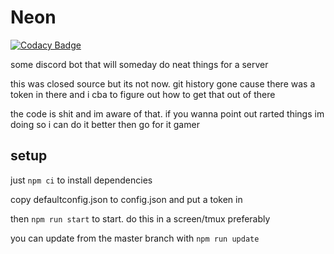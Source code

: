 # Neon

[![Codacy Badge](https://api.codacy.com/project/badge/Grade/332b9a2756944f078202bfe0e6845283)](https://app.codacy.com/gh/moobcraft/neon?utm_source=github.com&utm_medium=referral&utm_content=moobcraft/neon&utm_campaign=Badge_Grade)

some discord bot that will someday do neat things for a server

this was closed source but its not now. git history gone cause there was a token in there and i cba to figure out how to get that out of there

the code is shit and im aware of that. if you wanna point out rarted things im doing so i can do it better then go for it gamer

## setup

just `npm ci`  to install dependencies

copy defaultconfig.json to config.json and put a token in

then `npm run start` to start. do this in a screen/tmux preferably

you can update from the master branch with `npm run update`
